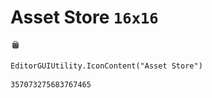# Asset Store `16x16`
<img src="/img/Asset%20Store.png" width=16 height=16>

``` CSharp
EditorGUIUtility.IconContent("Asset Store")
```
```
357073275683767465
```
